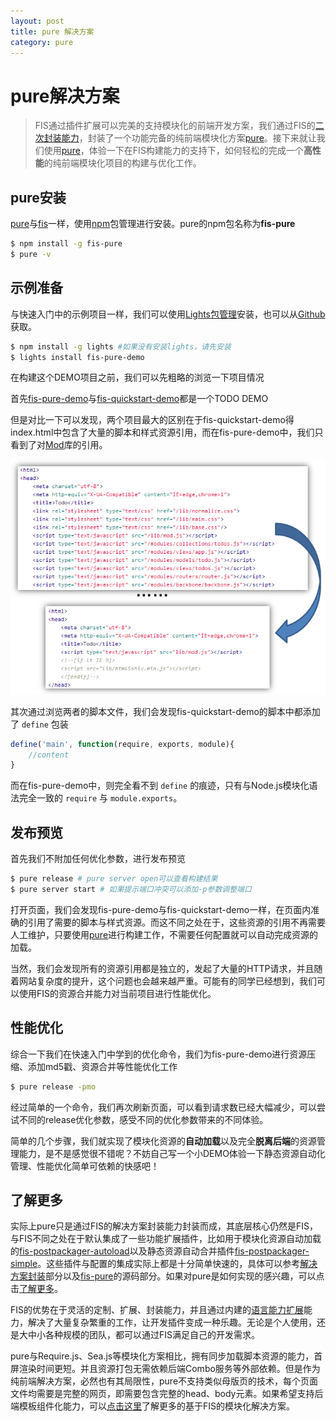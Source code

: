 ```yaml
---
layout: post
title: pure 解决方案
category: pure
---
```


# pure解决方案

> FIS通过插件扩展可以完美的支持模块化的前端开发方案，我们通过FIS的[二次封装能力](http://fis.baidu.com/docs/dev/solution.html)，封装了一个功能完备的纯前端模块化方案[pure](https://github.com/fex-team/fis-pure)。接下来就让我们使用[pure](https://github.com/fex-team/fis-pure)，体验一下在FIS构建能力的支持下，如何轻松的完成一个**高性能**的纯前端模块化项目的构建与优化工作。

## pure安装

[pure](https://github.com/fex-team/fis-pure)与[fis](https://github.com/fex-team/fis)一样，使用[npm](http://npmjs.org)包管理进行安装。pure的npm包名称为**fis-pure**

```bash
$ npm install -g fis-pure
$ pure -v
```

## 示例准备

与快速入门中的示例项目一样，我们可以使用[Lights包管理](http://lightjs.duapp.com/)安装，也可以从[Github](https://github.com/hefangshi/fis-pure-demo)获取。

```bash
$ npm install -g lights #如果没有安装lights，请先安装
$ lights install fis-pure-demo
```

在构建这个DEMO项目之前，我们可以先粗略的浏览一下项目情况

首先[fis-pure-demo](https://github.com/hefangshi/fis-pure-demo)与[fis-quickstart-demo](https://github.com/hefangshi/fis-quickstart-demo)都是一个TODO DEMO

但是对比一下可以发现，两个项目最大的区别在于fis-quickstart-demo得index.html中包含了大量的脚本和样式资源引用，而在fis-pure-demo中，我们只看到了对[Mod](https://github.com/fex-team/mod)库的引用。

![项目区别](img/mod.png)

其次通过浏览两者的脚本文件，我们会发现fis-quickstart-demo的脚本中都添加了 ```define``` 包装

```javascript
define('main', function(require, exports, module){
    //content
}
```

而在fis-pure-demo中，则完全看不到 ```define``` 的痕迹，只有与Node.js模块化语法完全一致的 ```require``` 与 ```module.exports```。

## 发布预览

首先我们不附加任何优化参数，进行发布预览

```bash
$ pure release # pure server open可以查看构建结果
$ pure server start # 如果提示端口冲突可以添加-p参数调整端口
```

打开页面，我们会发现fis-pure-demo与fis-quickstart-demo一样，在页面内准确的引用了需要的脚本与样式资源。而这不同之处在于，这些资源的引用不再需要人工维护，只要使用[pure](https://github.com/fex-team/fis-pure)进行构建工作，不需要任何配置就可以自动完成资源的加载。

当然，我们会发现所有的资源引用都是独立的，发起了大量的HTTP请求，并且随着网站复杂度的提升，这个问题也会越来越严重。可能有的同学已经想到，我们可以使用FIS的资源合并能力对当前项目进行性能优化。

## 性能优化

综合一下我们在快速入门中学到的优化命令，我们为fis-pure-demo进行资源压缩、添加md5戳、资源合并等性能优化工作

```bash
$ pure release -pmo
```

经过简单的一个命令，我们再次刷新页面，可以看到请求数已经大幅减少，可以尝试不同的release优化参数，感受不同的优化参数带来的不同体验。

简单的几个步骤，我们就实现了模块化资源的**自动加载**以及完全**脱离后端**的资源管理能力，是不是感觉很不错呢？不妨自己写一个小DEMO体验一下静态资源自动化管理、性能优化简单可依赖的快感吧！

## 了解更多

实际上pure只是通过FIS的解决方案封装能力封装而成，其底层核心仍然是FIS，与FIS不同之处在于默认集成了一些功能扩展插件，比如用于模块化资源自动加载的[fis-postpackager-autoload](https://github.com/hefangshi/fis-postpackager-autoload)以及静态资源自动合并插件[fis-postpackager-simple](https://github.com/hefangshi/fis-postpackager-simple)。这些插件与配置的集成实际上都是十分简单快速的，具体可以参考[解决方案封装](http://fis.baidu.com/docs/dev/solution.html)部分以及[fis-pure](https://github.com/fex-team/fis-pure)的源码部分。如果对pure是如何实现的感兴趣，可以点击[了解更多](http://fis.baidu.com/docs/more/fis-mod.html)。

FIS的优势在于灵活的定制、扩展、封装能力，并且通过内建的[语言能力扩展](http://fis.baidu.com/docs/more/fis-standard.html)能力，解决了大量复杂繁重的工作，让开发插件变成一种乐趣。无论是个人使用，还是大中小各种规模的团队，都可以通过FIS满足自己的开发需求。

pure与Require.js、Sea.js等模块化方案相比，拥有同步加载脚本资源的能力，首屏渲染时间更短。并且资源打包无需依赖后端Combo服务等外部依赖。但是作为纯前端解决方案，必然也有其局限性，pure不支持类似母版页的技术，每个页面文件均需要是完整的网页，即需要包含完整的head、body元素。如果希望支持后端模板组件化能力，可以[点击这里](http://fis.baidu.com/docs/dev/more.html#solution)了解更多的基于FIS的模块化解决方案。